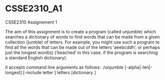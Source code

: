# CSSE2310_A1
CSSE2310 Assignement 1 

The aim of this assignment is to create a program (called unjumble) which searches a dictionary of words to find words that can be made
from a given collection (jumble) of letters. For example, you might use such a program to find all the words
that can be made out of the letters ‘aeebcddh’, or perhaps just the longest word(s) (‘beached’ in this case, if
the program is searching a standard English dictionary). 

it accepts command line arguments as follows: ./unjumble [-alpha|-len|-longest] [-include letter ] letters [dictionary ] 
